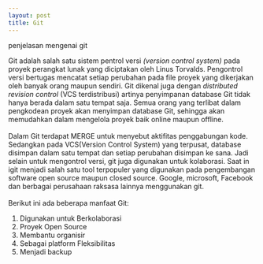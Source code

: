 ```yaml
---
layout: post
title: Git
---
```


penjelasan mengenai git

Git adalah salah satu sistem pentrol versi <i>(version control system)</i> pada proyek perangkat lunak yang diciptakan oleh Linus Torvalds. Pengontrol versi bertugas mencatat setiap perubahan pada file proyek yang dikerjakan oleh banyak orang maupun sendiri. Git dikenal juga dengan <i>distributed revision control</i> (VCS terdistribusi) artinya penyimpanan database Git tidak hanya berada dalam satu tempat saja. Semua orang yang terlibat dalam pengkodean proyek akan menyimpan database Git, sehingga akan memudahkan dalam mengelola proyek baik online maupun offline.
<br><br>
Dalam Git terdapat MERGE untuk menyebut aktifitas penggabungan kode. Sedangkan pada VCS(Version Control System) yang terpusat, database disimpan dalam satu tempat dan setiap perubahan disimpan ke sana. Jadi selain untuk mengontrol versi, git juga digunakan untuk kolaborasi. Saat in igit menjadi salah satu tool terpopuler yang digunakan pada pengembangan software open source maupun closed source. Google, microsoft, Facebook dan berbagai perusahaan raksasa lainnya menggunakan git.
<br><br>
Berikut ini ada beberapa manfaat Git:
<ol type="1">
    <li>Digunakan untuk Berkolaborasi</li>
    <li>Proyek Open Source</li>
    <li>Membantu organisir</li>
    <li>Sebagai platform Fleksibilitas</li>
    <li>Menjadi backup</li>
</ol>